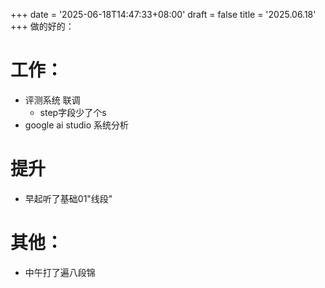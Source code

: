 +++
date = '2025-06-18T14:47:33+08:00'
draft = false
title = '2025.06.18'
+++
做的好的：


<!--more-->
# 工作：
- 评测系统 联调
  - step字段少了个s
- google ai studio 系统分析


# 提升
- 早起听了基础01"线段"


# 其他：
- 中午打了遍八段锦
